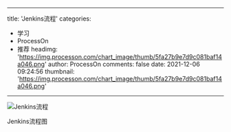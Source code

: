 
---
title: 'Jenkins流程'
categories: 
 - 学习
 - ProcessOn
 - 推荐
headimg: 'https://img.processon.com/chart_image/thumb/5fa27b9e7d9c081baf14a046.png'
author: ProcessOn
comments: false
date: 2021-12-06 09:24:56
thumbnail: 'https://img.processon.com/chart_image/thumb/5fa27b9e7d9c081baf14a046.png'
---

<div>   
<img class="thumb" alt="Jenkins流程" src="https://img.processon.com/chart_image/thumb/5fa27b9e7d9c081baf14a046.png" referrerpolicy="no-referrer">
<p>Jenkins流程图</p>  
</div>
            